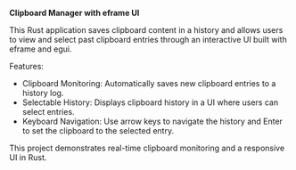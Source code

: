 **Clipboard Manager with eframe UI**

This Rust application saves clipboard content in a history and allows users to view and select past clipboard entries through an interactive UI built with eframe and egui.

Features:

- Clipboard Monitoring: Automatically saves new clipboard entries to a history log.
- Selectable History: Displays clipboard history in a UI where users can select entries.
- Keyboard Navigation: Use arrow keys to navigate the history and Enter to set the clipboard to the selected entry.

This project demonstrates real-time clipboard monitoring and a responsive UI in Rust.

